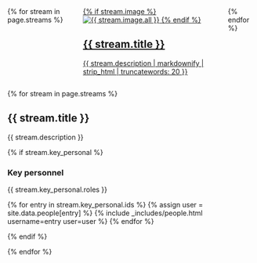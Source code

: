 <div class="columns is-multiline three-pillars">
    {% for stream in page.streams %}
    <div class="column is-one-third">
        <a href="#{{ stream.title | slugify }}">
            <div class="card stream-card">
                <div class="card-content">
                    {% if stream.image %}
                    <img src="{{ stream.image.link }}" alt="{{ stream.image.all }}">
                    {% endif %}
                    <h2 class="title is-4">{{ stream.title }}</h2>
                    <p class="content" markdown=1>{{ stream.description | markdownify | strip_html | truncatewords: 20 }}</p>
                </div>
            </div>
        </a>
    </div>
  {% endfor %}
</div>

{% for stream in page.streams %}

## {{ stream.title }}

{{ stream.description }}

  {% if stream.key_personal %}
### Key personnel

{{ stream.key_personal.roles }}

<div class="people">
    {% for entry in stream.key_personal.ids %}
        {% assign user = site.data.people[entry] %}
        {% include _includes/people.html username=entry user=user %}
    {% endfor %}
</div>

  {% endif %}

{% endfor %}